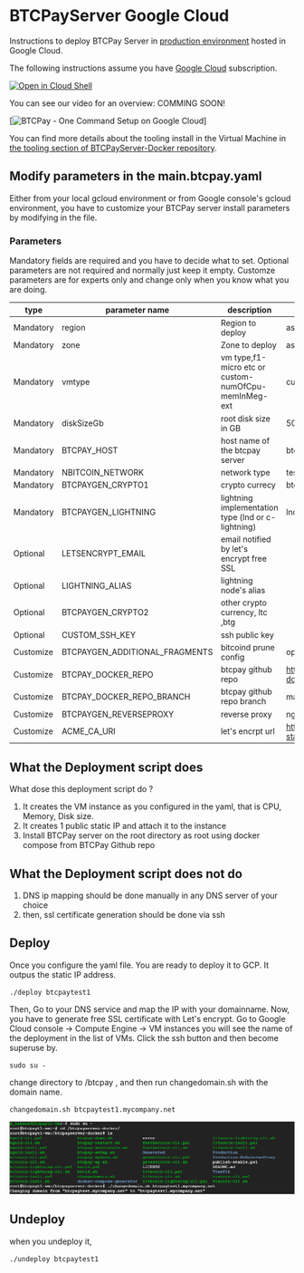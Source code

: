 # BTCPayServer Google Cloud

Instructions to deploy BTCPay Server in [production environment](https://github.com/btcpayserver/btcpayserver-docker/tree/master/Production) hosted in Google Cloud.

The following instructions assume you have [Google Cloud](https://console.cloud.google.com) subscription.

[![Open in Cloud Shell](http://gstatic.com/cloudssh/images/open-btn.svg)](https://console.cloud.google.com/cloudshell/open?git_repo=https%3A%2F%2Fgithub.com%2Fhypergori%2Fbtcpayserver-googlecloud&page=editor)

You can see our video for an overview: COMMING SOON!

[![BTCPay - One Command Setup on Google Cloud](http://img.youtube.com/vi/Bxs95BdEMHY/mqdefault.jpg)]  

You can find more details about the tooling install in the Virtual Machine in [the tooling section of BTCPayServer-Docker repository](https://github.com/btcpayserver/btcpayserver-docker/blob/master/README.md#tooling).


## Modify parameters in the main.btcpay.yaml
Either from your local gcloud environment or from Google console's gcloud environment, you have to customize your BTCPay server install parameters by modifying in the file.

### Parameters
Mandatory fields are required and you have to decide what to set.
Optional parameters are not required and normally just keep it empty.
Customze parameters are for experts only and change only when you know what you are doing.

| type   | parameter name | description | example value|
| ------------- | ------------- |------------- | ------------- | 
| Mandatory| region  | Region to deploy  | asia-northeast1|
| Mandatory| zone | Zone to deploy | asia-northeast1-b |
| Mandatory| vmtype | vm type,f1-micro etc or custom-numOfCpu-memInMeg-ext  | custom-1-7680-ext |
| Mandatory| diskSizeGb | root disk size in GB | 500 |
| Mandatory| BTCPAY_HOST  | host name of the btcpay server | btcpaytest.mycompany.net|
| Mandatory| NBITCOIN_NETWORK | network type | testnet |
| Mandatory| BTCPAYGEN_CRYPTO1 | crypto currecy | btc |
| Mandatory| BTCPAYGEN_LIGHTNING | lightning implementation type (lnd or c-lightning) | lnd |
| Optional| LETSENCRYPT_EMAIL | email notified by  let's encrypt free SSL | |
| Optional| LIGHTNING_ALIAS | lightning node's alias | |
| Optional| BTCPAYGEN_CRYPTO2 | other crypto currency, ltc ,btg | |
| Optional| CUSTOM_SSH_KEY | ssh public key   |  |  |
| Customize| BTCPAYGEN_ADDITIONAL_FRAGMENTS | bitcoind prune config | opt-save-storage |
| Customize| BTCPAY_DOCKER_REPO | btcpay github repo |https://github.com/btcpayserver/btcpayserver-docker |
| Customize| BTCPAY_DOCKER_REPO_BRANCH | btcpay github repo branch |master |
| Customize| BTCPAYGEN_REVERSEPROXY | reverse proxy |nginx |
| Customize| ACME_CA_URI | let's encrpt url |https://acme-staging.api.letsencrypt.org/directory |

## What the Deployment script does
What dose this deployment script do ? 
1. It creates the VM instance as you configured in the yaml, that is CPU, Memory, Disk size.
2. It creates 1 public static IP and attach it to the instance
3. Install BTCPay server on the root directory as root using docker compose from BTCPay Github repo

## What the Deployment script does not do
1. DNS ip mapping should be done manually in any DNS server of your choice
2. then, ssl certificate generation should be done via ssh

## Deploy

Once you configure the yaml file. You are ready to  deploy it to GCP. It outpus the static IP address.
```
./deploy btcpaytest1
```
Then, Go to your DNS service and map the IP with your domainname.
Now, you have to generate free SSL certificate with Let's encrypt.
Go to Google Cloud console -> Compute Engine -> VM instances
you will see the name of the deployment in the list of VMs.
Click the ssh button and then become superuse by.
```
sudo su -
```
change directory to /btcpay , and then run changedomain.sh with the domain name.

```
changedomain.sh btcpaytest1.mycompany.net
```

![How to change domain name and setup ssl certificate](images/changeDomain.png)


## Undeploy

when you undeploy it,
```
./undeploy btcpaytest1
```


